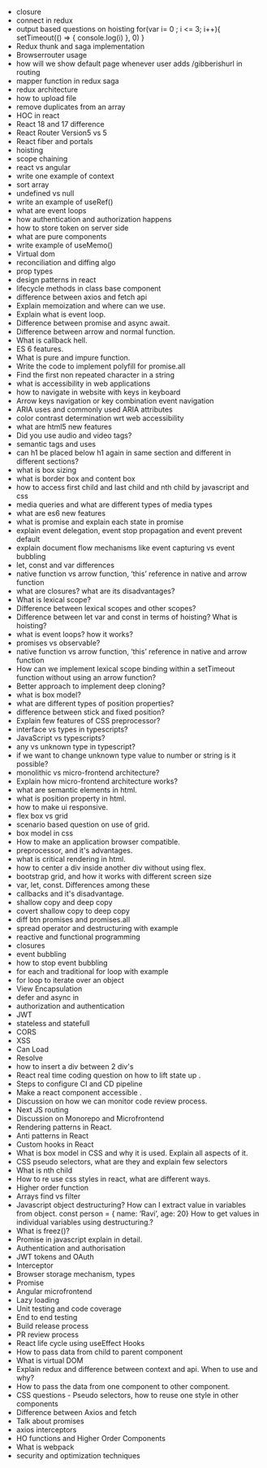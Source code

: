 + closure
+ connect in redux
+ output based questions on hoisting 
    for(var i= 0 ; i <= 3; i++){
        setTimeout(() => {
            console.log(i)
        }, 0)
    }
+ Redux thunk and saga implementation
+ Browserrouter usage
+ how will we show default page whenever user adds /gibberishurl in routing
+ mapper function in redux saga
+ redux architecture
+ how to upload file
+ remove duplicates from an array
+ HOC in react
+ React 18 and 17 difference
+ React Router Version5 vs 5
+ React fiber and portals
+ hoisting
+ scope chaining
+ react vs angular
+ write one example of context
+ sort array
+ undefined vs null
+ write an example of useRef()
+ what are event loops
+ how authentication and authorization happens
+ how to store token on server side
+ what are  pure components
+ write example of useMemo()
+ Virtual dom
+ reconciliation and diffing algo
+ prop types
+ design patterns in react
+ lifecycle methods in class base component
+ difference between axios and fetch api
+ Explain memoization and where can we use.
+ Explain what is event loop.
+ Difference between promise and async await.
+ Difference between arrow and normal function.
+ What is callback hell.
+ ES 6 features.
+ What is pure and impure function.
+ Write the code to implement polyfill for promise.all
+ Find the first non repeated character in a string
+ what is accessibility in web applications
+ how to navigate in website with keys in keyboard
+ Arrow keys navigation or key combination event navigation
+ ARIA uses and commonly used ARIA attributes
+ color contrast determination wrt web accessibility
+ what are html5 new features
+ Did you use audio and video tags?
+ semantic tags and uses
+ can h1 be placed below h1 again in same section and different in different sections?
+ what is box sizing
+ what is border box and content box
+ how to access first child and last child and nth child by javascript and css
+ media queries and what are different types of media types
+ what are es6 new features
+ what is promise and explain each state in promise
+ explain event delegation, event stop propagation and event prevent default
+ explain document flow mechanisms like event capturing vs event bubbling
+ let, const and var differences
+ native function vs arrow function, ‘this’ reference in native and arrow function
+ what are closures? what are its disadvantages?
+ What is lexical scope? 
+ Difference between lexical scopes and other scopes?
+ Difference between let var and const in terms of hoisting? What is hoisting?
+ what is event loops? how it works?
+ promises vs observable?
+ native function vs arrow function, ‘this’ reference in native and arrow function
+ How can we implement lexical scope binding within a setTimeout function without using an arrow function?
+ Better approach to implement deep cloning?
+ what is box model?
+ what are different types of position properties?
+ difference between stick and fixed position?
+ Explain few features of CSS preprocessor?
+ interface vs types in typescripts?
+ JavaScript vs typescripts?
+ any vs unknown type in typescript?
+ if we want to change unknown type value to number or string is it possible?
+ monolithic vs micro-frontend architecture?
+ Explain how micro-frontend architecture works?
+ what are semantic elements in html.
+ what is position property in html.
+ how to make ui responsive.
+ flex box vs grid
+ scenario based question on use of grid.
+ box model in css
+ How to make an application browser compatible.
+ preprocessor, and it's advantages.
+ what is critical rendering in html.
+ how to center a div inside another div without using flex.
+ bootstrap grid, and how it works with different screen size
+ var, let, const. Differences among these
+ callbacks and it's disadvantage.
+ shallow copy and deep copy
+ covert shallow copy to deep copy
+ diff btn promises and promises.all
+ spread operator and destructuring with example
+ reactive and functional programming
+ closures
+ event bubbling
+ how to stop event bubbling
+ for each and traditional for loop with example
+ for loop to iterate over an object
+ View Encapsulation
+ defer and async in <script></script>
+ authorization and authentication
+ JWT
+ stateless and statefull
+ CORS 
+ XSS
+ Can Load
+ Resolve
+ how to insert a div between 2 div's
+ React real time coding question on how to lift state up . 
+ Steps to configure CI and CD pipeline 
+ Make a react component accessible . 
+ Discussion on how we can monitor code review process.
+ Next JS routing 
+ Discussion on Monorepo and Microfrontend
+ Rendering patterns in React.
+ Anti patterns in React
+ Custom hooks in React
+ What is box model in CSS and why it is used. Explain all aspects of it.
+ CSS pseudo selectors, what are they and explain few selectors 
+ What is nth child 
+ How to re use css styles in react, what are different ways. 
+ Higher order function 
+ Arrays find vs filter 
+ Javascript object destructuring? How can I extract value in variables from object.
const person = { name: ‘Ravi’, age: 20}
How to get values in individual variables using destructuring.?
+ What is freez()?
+ Promise in javascript explain in detail.
+ Authentication and authorisation 
+ JWT tokens and OAuth
+ Interceptor 
+ Browser storage mechanism, types
+ Promise 
+ Angular microfrontend
+ Lazy loading 
+ Unit testing and code coverage 
+ End to end testing 
+ Build release process 
+ PR review process 
+ React life cycle using useEffect Hooks
+ How to pass data from child to parent component 
+ What is virtual DOM
+ Explain redux and difference between context and api. When to use and why?
+ How to pass the data from one component to other component.
+ CSS questions - Pseudo selectors, how to reuse one style in other components
+ Difference between Axios and fetch
+ Talk about promises
+ axios interceptors
+ HO functions and Higher Order Components
+ What is webpack
+ security and optimization techniques
